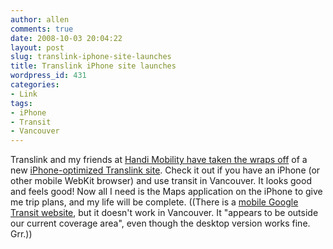 ```yaml
---
author: allen
comments: true
date: 2008-10-03 20:04:22
layout: post
slug: translink-iphone-site-launches
title: Translink iPhone site launches
wordpress_id: 431
categories:
- Link
tags:
- iPhone
- Transit
- Vancouver
---
```


Translink and my friends at [Handi Mobility have taken the wraps off](http://blog.handimobility.ca/2008/10/03/translink-iphone/) of a new [iPhone-optimized Translink site](http://m.translink.ca/). Check it out if you have an iPhone (or other mobile WebKit browser) and use transit in Vancouver. It looks good and feels good! Now all I need is the Maps application on the iPhone to give me trip plans, and my life will be complete. ((There is a [mobile Google Transit website](http://maps.google.com/transit?output=mobile), but it doesn't work in Vancouver. It "appears to be outside our current coverage area", even though the desktop version works fine. Grr.))
